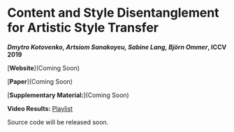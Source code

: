 # Content and Style Disentanglement for Artistic Style Transfer
***Dmytro Kotovenko, Artsiom Sanakoyeu, Sabine Lang, Björn Ommer*,  ICCV 2019**

[**Website**](Coming Soon)

[**Paper**](Coming Soon)

[**Supplementary Material:**](Coming Soon)

**Video Results:** 
[Playlist](https://www.youtube.com/playlist?list=PLPXplX5Y1SzGOxo22bqZjV1V-_LgcmLnT) 

Source code will be released soon.
